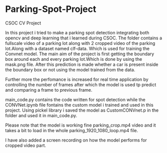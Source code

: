 # Parking-Spot-Project
CSOC CV Project

In this project i tried to make a parking spot detection integrating both opencv and deep learning that i learned during CSOC.
The folder contains a fullscale video of a parking lot along with 2 cropped video of the parking lot.Along with a dataset named clf-data. Which is used for training the Convnet model.
The main aim of the project is first getting the boundary box around each and every parking lot.Which is done by using the mask.png file.
After this prediction is made whether a car is present inside the boundary box or not using the model trained from the data.

Further more the perfomance is increased for real time application by controlling the number of frames after which the model is used tp predict and comparing a frame to previous frame.

main_code.py contains the code written for spot detection while the CONVNet.ipynb file fontains the custom model i trained and used in this project.
Using pickel library i saved the model as CustomCONVnet.p in the folder and used it in main_code.py.

Please note that the model is working fine parking_crop.mp4 video and it takes a bit to load in the whole parking_1920_1080_loop.mp4 file.

I have also added a screen recording on how the model performs for cropped video part.
